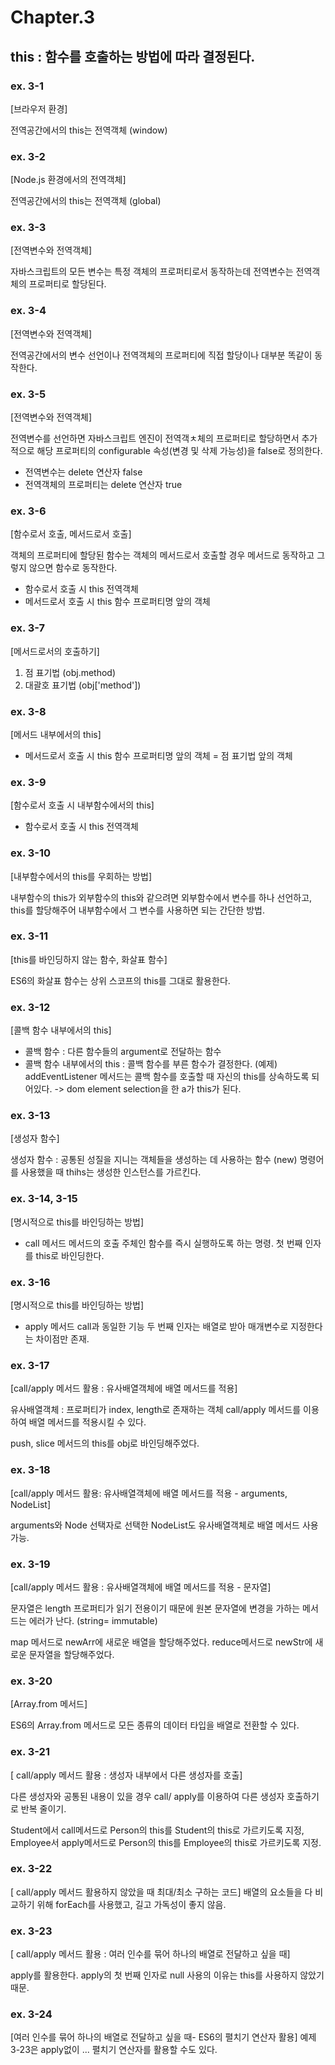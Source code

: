 # Chapter.3

## this : 함수를 호출하는 방법에 따라 결정된다.

### ex. 3-1

[브라우저 환경]

전역공간에서의 this는 전역객체 (window)

### ex. 3-2

[Node.js 환경에서의 전역객체]

전역공간에서의 this는 전역객체 (global)

### ex. 3-3

[전역변수와 전역객체]

자바스크립트의 모든 변수는 특정 객체의 프로퍼티로서 동작하는데
전역변수는 전역객체의 프로퍼티로 할당된다.

### ex. 3-4

[전역변수와 전역객체]

전역공간에서의 변수 선언이나 전역객체의 프로퍼티에 직접 할당이나 대부분 똑같이 동작한다.

### ex. 3-5

[전역변수와 전역객체]

전역변수를 선언하면 자바스크립트 엔진이 전역객ㅊ체의 프로퍼티로 할당하면서 추가적으로 해당 프로퍼티의 configurable 속성(변경 및 삭제 가능성)을 false로 정의한다.

- 전역변수는 delete 연산자 false
- 전역객체의 프로퍼티는 delete 연산자 true

### ex. 3-6

[함수로서 호출, 메서드로서 호출]

객체의 프로퍼티에 할당된 함수는 객체의 메서드로서 호출할 경우 메서드로 동작하고 그렇지 않으면 함수로 동작한다.

- 함수로서 호출 시 this
  전역객체
- 메서드로서 호출 시 this
  함수 프로퍼티명 앞의 객체

### ex. 3-7

[메서드로서의 호출하기]

1. 점 표기법 (obj.method)
2. 대괄호 표기법 (obj['method'])

### ex. 3-8

[메서드 내부에서의 this]

- 메서드로서 호출 시 this
  함수 프로퍼티명 앞의 객체 = 점 표기법 앞의 객체

### ex. 3-9

[함수로서 호출 시 내부함수에서의 this]

- 함수로서 호출 시 this
  전역객체

### ex. 3-10

[내부함수에서의 this를 우회하는 방법]

내부함수의 this가 외부함수의 this와 같으려면
외부함수에서 변수를 하나 선언하고, this를 할당해주어 내부함수에서 그 변수를 사용하면 되는 간단한 방법.

### ex. 3-11

[this를 바인딩하지 않는 함수, 화살표 함수]

ES6의 화살표 함수는 상위 스코프의 this를 그대로 활용한다.

### ex. 3-12

[콜백 함수 내부에서의 this]

- 콜백 함수 : 다른 함수들의 argument로 전달하는 함수
- 콜백 함수 내부에서의 this : 콜백 함수를 부른 함수가 결정한다.
  (예제)
  addEventListener 메서드는 콜백 함수를 호출할 때 자신의 this를 상속하도록 되어있다.
  -> dom element selection을 한 a가 this가 된다.

### ex. 3-13

[생성자 함수]

생성자 함수 : 공통된 성질을 지니는 객체들을 생성하는 데 사용하는 함수
(new) 명령어를 사용했을 때 thihs는 생성한 인스턴스를 가르킨다.

### ex. 3-14, 3-15

[명시적으로 this를 바인딩하는 방법]

- call 메서드
  메서드의 호출 주체인 함수를 즉시 실행하도록 하는 명령.
  첫 번째 인자를 this로 바인딩한다.

### ex. 3-16

[명시적으로 this를 바인딩하는 방법]

- apply 메서드
  call과 동일한 기능
  두 번째 인자는 배열로 받아 매개변수로 지정한다는 차이점만 존재.

### ex. 3-17

[call/apply 메서드 활용 : 유사배열객체에 배열 메서드를 적용]

유사배열객체 : 프로퍼티가 index, length로 존재하는 객체
call/apply 메서드를 이용하여 배열 메서드를 적용시킬 수 있다.

push, slice 메서드의 this를 obj로 바인딩해주었다.

### ex. 3-18

[call/apply 메서드 활용: 유사배열객체에 배열 메서드를 적용 - arguments, NodeList]

arguments와 Node 선택자로 선택한 NodeList도 유사배열객체로 배열 메서드 사용 가능.

### ex. 3-19

[call/apply 메서드 활용 : 유사배열객체에 배열 메서드를 적용 - 문자열]

문자열은 length 프로퍼티가 읽기 전용이기 때문에 원본 문자열에 변경을 가하는 메서드는 에러가 난다.
(string= immutable)

map 메서드로 newArr에 새로운 배열을 할당해주었다.
reduce메서드로 newStr에 새로운 문자열을 할당해주었다.

### ex. 3-20

[Array.from 메서드]

ES6의 Array.from 메서드로 모든 종류의 데이터 타입을 배열로 전환할 수 있다.

### ex. 3-21

[ call/apply 메서드 활용 : 생성자 내부에서 다른 생성자를 호출]

다른 생성자와 공통된 내용이 있을 경우 call/ apply를 이용하여 다른 생성자 호출하기로 반복 줄이기.

Student에서 call메서드로 Person의 this를 Student의 this로 가르키도록 지정,
Employee서 apply메서드로 Person의 this를 Employee의 this로 가르키도록 지정.

### ex. 3-22

[ call/apply 메서드 활용하지 않았을 때 최대/최소 구하는 코드]
배열의 요소들을 다 비교하기 위해 forEach를 사용했고, 길고 가독성이 좋지 않음.

### ex. 3-23

[ call/apply 메서드 활용 : 여러 인수를 묶어 하나의 배열로 전달하고 싶을 때]

apply를 활용한다.
apply의 첫 번째 인자로 null 사용의 이유는 this를 사용하지 않았기 때문.

### ex. 3-24

[여러 인수를 묶어 하나의 배열로 전달하고 싶을 때- ES6의 펼치기 연산자 활용]
예제 3-23은 apply없이 ... 펼치기 연산자를 활용할 수도 있다.
